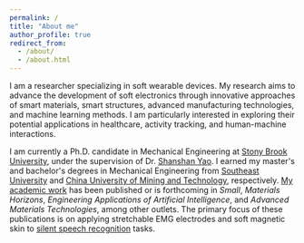 ```yaml
---
permalink: /
title: "About me"
author_profile: true
redirect_from: 
  - /about/
  - /about.html
---
```


I am a researcher specializing in soft wearable devices. My research aims to advance the development of soft electronics through innovative approaches of smart materials, smart structures, advanced manufacturing technologies, and machine learning methods. I am particularly interested in exploring their potential applications in healthcare, activity tracking, and human-machine interactions.

I am currently a Ph.D. candidate in Mechanical Engineering at [Stony Brook University](https://www.stonybrook.edu/), under the supervision of Dr. [Shanshan Yao](https://me.stonybrook.edu/people/faculty/Yao_Shanshan.php). I earned my master's and bachelor's degrees in Mechanical Engineering from [Southeast University](https://www.seu.edu.cn/english/) and [China University of Mining and Technology](https://global.cumt.edu.cn/), respectively. [My academic work](https://penghao-dong.github.io/publications/) has been published or is forthcoming in *Small*, *Materials Horizons*, *Engineering Applications of Artificial Intelligence*, and *Advanced Materials Technologies*, among other outlets. The primary focus of these publications is on applying stretchable EMG electrodes and soft magnetic skin to [silent speech recognition](https://en.wikipedia.org/wiki/Silent_speech_interface) tasks.
<!-- This is the front page of a website that is powered by the [Academic Pages template](https://github.com/academicpages/academicpages.github.io) and hosted on GitHub pages. [GitHub pages](https://pages.github.com) is a free service in which websites are built and hosted from code and data stored in a GitHub repository, automatically updating when a new commit is made to the respository. This template was forked from the [Minimal Mistakes Jekyll Theme](https://mmistakes.github.io/minimal-mistakes/) created by Michael Rose, and then extended to support the kinds of content that academics have: publications, talks, teaching, a portfolio, blog posts, and a dynamically-generated CV. You can fork [this repository](https://github.com/academicpages/academicpages.github.io) right now, modify the configuration and markdown files, add your own PDFs and other content, and have your own site for free, with no ads! An older version of this template powers my own personal website at [stuartgeiger.com](http://stuartgeiger.com), which uses [this Github repository](https://github.com/staeiou/staeiou.github.io). -->

<!-- A data-driven personal website
====== -->
<!-- Like many other Jekyll-based GitHub Pages templates, Academic Pages makes you separate the website's content from its form. The content & metadata of your website are in structured markdown files, while various other files constitute the theme, specifying how to transform that content & metadata into HTML pages. You keep these various markdown (.md), YAML (.yml), HTML, and CSS files in a public GitHub repository. Each time you commit and push an update to the repository, the [GitHub pages](https://pages.github.com/) service creates static HTML pages based on these files, which are hosted on GitHub's servers free of charge.

Many of the features of dynamic content management systems (like Wordpress) can be achieved in this fashion, using a fraction of the computational resources and with far less vulnerability to hacking and DDoSing. You can also modify the theme to your heart's content without touching the content of your site. If you get to a point where you've broken something in Jekyll/HTML/CSS beyond repair, your markdown files describing your talks, publications, etc. are safe. You can rollback the changes or even delete the repository and start over -- just be sure to save the markdown files! Finally, you can also write scripts that process the structured data on the site, such as [this one](https://github.com/academicpages/academicpages.github.io/blob/master/talkmap.ipynb) that analyzes metadata in pages about talks to display [a map of every location you've given a talk](https://academicpages.github.io/talkmap.html). -->

